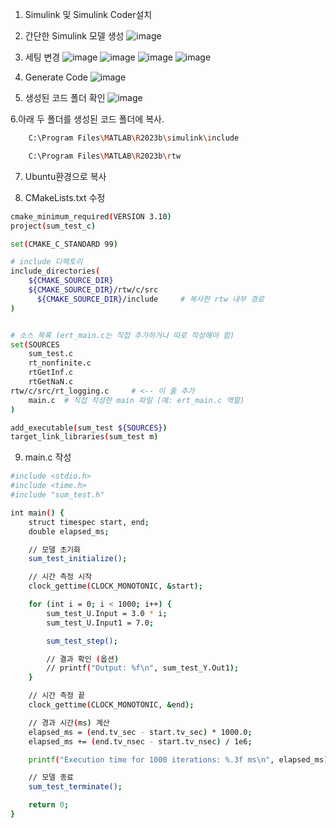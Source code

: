 
1. Simulink 및 Simulink Coder설치
2. 간단한 Simulink 모델 생성
![image](https://github.com/user-attachments/assets/e91cdce5-9120-4105-97c7-9054230ba017)
3. 세팅 변경
   ![image](https://github.com/user-attachments/assets/b2c46966-8760-4ee7-98bf-d648b0e1aabb)
  ![image](https://github.com/user-attachments/assets/f669d867-2d6f-49d5-aaa5-b6a61dfb5b60)
![image](https://github.com/user-attachments/assets/b06e9d84-4d2b-4ade-9ef4-550d90fff02d)
![image](https://github.com/user-attachments/assets/b01655e1-4a88-4b64-9188-40cb5bce04bf)

4. Generate Code
![image](https://github.com/user-attachments/assets/031c3481-b9fc-4bff-b24f-307adedd99b3)

5. 생성된 코드 폴더 확인
![image](https://github.com/user-attachments/assets/2f95cd1b-6542-4fe3-ad9c-19d52803b0d7)

6.아래 두 폴더를 생성된 코드 폴더에 복사.
```bash
    C:\Program Files\MATLAB\R2023b\simulink\include  

    C:\Program Files\MATLAB\R2023b\rtw
```

7. Ubuntu환경으로 복사

8. CMakeLists.txt 수정
```bash
cmake_minimum_required(VERSION 3.10)
project(sum_test_c)

set(CMAKE_C_STANDARD 99)

# include 디렉토리
include_directories(
    ${CMAKE_SOURCE_DIR}
    ${CMAKE_SOURCE_DIR}/rtw/c/src    
      ${CMAKE_SOURCE_DIR}/include     # 복사한 rtw 내부 경로
)


# 소스 목록 (ert_main.c는 직접 추가하거나 따로 작성해야 함)
set(SOURCES
    sum_test.c
    rt_nonfinite.c
    rtGetInf.c
    rtGetNaN.c
rtw/c/src/rt_logging.c     # <-- 이 줄 추가
    main.c  # 직접 작성한 main 파일 (예: ert_main.c 역할)
)

add_executable(sum_test ${SOURCES})
target_link_libraries(sum_test m)

```
9. main.c 작성
```bash
#include <stdio.h>
#include <time.h>
#include "sum_test.h"

int main() {
    struct timespec start, end;
    double elapsed_ms;

    // 모델 초기화
    sum_test_initialize();

    // 시간 측정 시작
    clock_gettime(CLOCK_MONOTONIC, &start);

    for (int i = 0; i < 1000; i++) {
        sum_test_U.Input = 3.0 * i;
        sum_test_U.Input1 = 7.0;

        sum_test_step();

        // 결과 확인 (옵션)
        // printf("Output: %f\n", sum_test_Y.Out1);
    }

    // 시간 측정 끝
    clock_gettime(CLOCK_MONOTONIC, &end);

    // 경과 시간(ms) 계산
    elapsed_ms = (end.tv_sec - start.tv_sec) * 1000.0;
    elapsed_ms += (end.tv_nsec - start.tv_nsec) / 1e6;

    printf("Execution time for 1000 iterations: %.3f ms\n", elapsed_ms);

    // 모델 종료
    sum_test_terminate();

    return 0;
}

```
